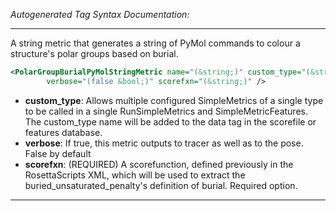 <!-- THIS IS AN AUTOGENERATED FILE: Don't edit it directly, instead change the schema definition in the code itself. -->

_Autogenerated Tag Syntax Documentation:_

---
A string metric that generates a string of PyMol commands to colour a structure's polar groups based on burial.

```xml
<PolarGroupBurialPyMolStringMetric name="(&string;)" custom_type="(&string;)"
        verbose="(false &bool;)" scorefxn="(&string;)" />
```

-   **custom_type**: Allows multiple configured SimpleMetrics of a single type to be called in a single RunSimpleMetrics and SimpleMetricFeatures. 
 The custom_type name will be added to the data tag in the scorefile or features database.
-   **verbose**: If true, this metric outputs to tracer as well as to the pose.  False by default
-   **scorefxn**: (REQUIRED) A scorefunction, defined previously in the RosettaScripts XML, which will be used to extract the buried_unsaturated_penalty's definition of burial.  Required option.

---
